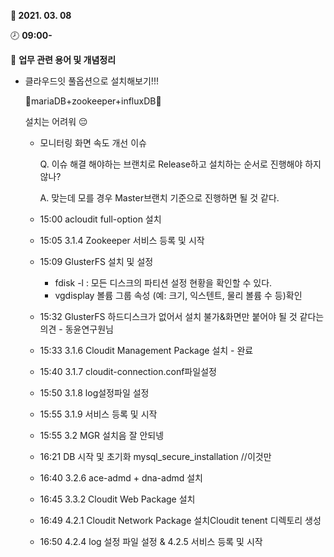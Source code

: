 **:date: 2021. 03. 08** 

:clock8: **09:00-**

:bookmark_tabs: **업무 관련 용어 및 개념정리** 



* 클라우드잇 풀옵션으로 설치해보기!!! 

  :tulip:mariaDB+zookeeper+influxDB:tulip:

  설치는 어려워 :pensive:

  * 모니터링 화면 속도 개선 이슈

    Q. 이슈 해결 해야하는 브랜치로 Release하고 설치하는 순서로 진행해야 하지 않나?

    A. 맞는데 모를 경우 Master브랜치 기준으로 진행하면 될 것 같다.

  * 15:00 acloudit full-option 설치 
  * 15:05 3.1.4 Zookeeper 서비스 등록 및 시작
  * 15:09 GlusterFS 설치 및 설정
    * fdisk -l : 모든 디스크의 파티션 설정 현황을 확인할 수 있다.
    * vgdisplay 볼륨 그룹 속성 (예: 크기, 익스텐트, 물리 볼륨 수 등)확인
  * 15:32 GlusterFS 하드디스크가 없어서 설치 불가&화면만 붙어야 될 것 같다는 의견 - 동윤연구원님
  * 15:33 3.1.6 Cloudit Management Package 설치 - 완료
  * 15:40 3.1.7 cloudit-connection.conf파일설정
  * 15:50 3.1.8 log설정파일 설정
  * 15:55 3.1.9 서비스 등록 및 시작
  * 15:55 3.2 MGR 설치음 잘 안되넹
  * 16:21 DB 시작 및 초기화
    mysql_secure_installation	//이것만 
  * 16:40 3.2.6 ace-admd + dna-admd 설치
  * 16:45 3.3.2 Cloudit Web Package 설치
  * 16:49 4.2.1 Cloudit Network Package 설치Cloudit tenent 디렉토리 생성
  * 16:50 4.2.4 log 설정 파일 설정 & 4.2.5 서비스 등록 및 시작